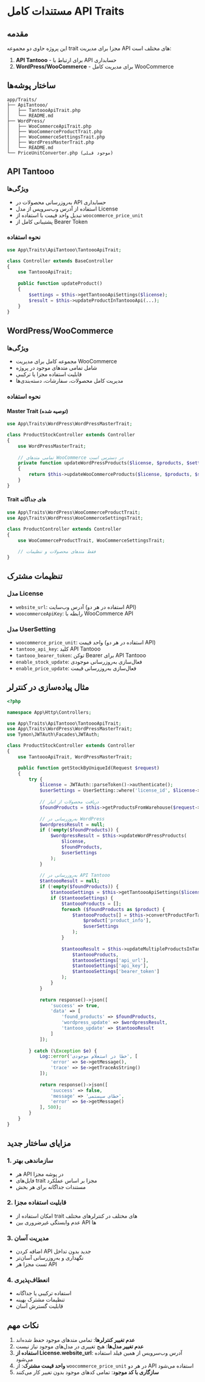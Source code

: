 # مستندات کامل API Traits

## مقدمه

این پروژه حاوی دو مجموعه trait مجزا برای مدیریت API های مختلف است:

1. **API Tantooo** - برای ارتباط با API حسابداری
2. **WordPress/WooCommerce** - برای مدیریت کامل WooCommerce

## ساختار پوشه‌ها

```
app/Traits/
├── ApiTantooo/
│   ├── TantoooApiTrait.php
│   └── README.md
├── WordPress/
│   ├── WooCommerceApiTrait.php
│   ├── WooCommerceProductTrait.php  
│   ├── WooCommerceSettingsTrait.php
│   ├── WordPressMasterTrait.php
│   └── README.md
└── PriceUnitConverter.php (موجود قبلی)
```

## API Tantooo

### ویژگی‌ها
- به‌روزرسانی محصولات در API حسابداری
- استفاده از آدرس وب‌سرویس از مدل License
- تبدیل واحد قیمت با استفاده از `woocommerce_price_unit`
- پشتیبانی کامل از Bearer Token

### نحوه استفاده
```php
use App\Traits\ApiTantooo\TantoooApiTrait;

class Controller extends BaseController 
{
    use TantoooApiTrait;
    
    public function updateProduct()
    {
        $settings = $this->getTantoooApiSettings($license);
        $result = $this->updateProductInTantoooApi(...);
    }
}
```

## WordPress/WooCommerce

### ویژگی‌ها
- مجموعه کامل برای مدیریت WooCommerce
- شامل تمامی متدهای موجود در پروژه
- قابلیت استفاده مجزا یا ترکیبی
- مدیریت کامل محصولات، سفارشات، دسته‌بندی‌ها

### نحوه استفاده

#### Master Trait (توصیه شده)
```php
use App\Traits\WordPress\WordPressMasterTrait;

class ProductStockController extends Controller
{
    use WordPressMasterTrait;
    
    // تمامی متدهای WooCommerce در دسترس است
    private function updateWordPressProducts($license, $products, $settings)
    {
        return $this->updateWooCommerceProducts($license, $products, $settings);
    }
}
```

#### Trait های جداگانه
```php
use App\Traits\WordPress\WooCommerceProductTrait;
use App\Traits\WordPress\WooCommerceSettingsTrait;

class ProductController extends Controller
{
    use WooCommerceProductTrait, WooCommerceSettingsTrait;
    
    // فقط متدهای محصولات و تنظیمات
}
```

## تنظیمات مشترک

### مدل License
- `website_url`: آدرس وب‌سایت (استفاده در هر دو API)
- `woocommerceApiKey`: رابطه با WooCommerce API

### مدل UserSetting
- `woocommerce_price_unit`: واحد قیمت (استفاده در هر دو API)
- `tantooo_api_key`: کلید API Tantooo
- `tantooo_bearer_token`: توکن Bearer برای API Tantooo
- `enable_stock_update`: فعال‌سازی به‌روزرسانی موجودی
- `enable_price_update`: فعال‌سازی به‌روزرسانی قیمت

## مثال پیاده‌سازی در کنترلر

```php
<?php

namespace App\Http\Controllers;

use App\Traits\ApiTantooo\TantoooApiTrait;
use App\Traits\WordPress\WordPressMasterTrait;
use Tymon\JWTAuth\Facades\JWTAuth;

class ProductStockController extends Controller
{
    use TantoooApiTrait, WordPressMasterTrait;

    public function getStockByUniqueId(Request $request)
    {
        try {
            $license = JWTAuth::parseToken()->authenticate();
            $userSettings = UserSetting::where('license_id', $license->id)->first();
            
            // دریافت محصولات از انبار
            $foundProducts = $this->getProductsFromWarehouse($request->unique_ids);
            
            // به‌روزرسانی در WordPress
            $wordpressResult = null;
            if (!empty($foundProducts)) {
                $wordpressResult = $this->updateWordPressProducts(
                    $license, 
                    $foundProducts, 
                    $userSettings
                );
            }
            
            // به‌روزرسانی در API Tantooo
            $tantoooResult = null;
            if (!empty($foundProducts)) {
                $tantoooSettings = $this->getTantoooApiSettings($license);
                if ($tantoooSettings) {
                    $tantoooProducts = [];
                    foreach ($foundProducts as $product) {
                        $tantoooProducts[] = $this->convertProductForTantoooApi(
                            $product['product_info'], 
                            $userSettings
                        );
                    }
                    
                    $tantoooResult = $this->updateMultipleProductsInTantoooApi(
                        $tantoooProducts,
                        $tantoooSettings['api_url'],
                        $tantoooSettings['api_key'],
                        $tantoooSettings['bearer_token']
                    );
                }
            }
            
            return response()->json([
                'success' => true,
                'data' => [
                    'found_products' => $foundProducts,
                    'wordpress_update' => $wordpressResult,
                    'tantooo_update' => $tantoooResult
                ]
            ]);
            
        } catch (\Exception $e) {
            Log::error('خطا در استعلام موجودی', [
                'error' => $e->getMessage(),
                'trace' => $e->getTraceAsString()
            ]);
            
            return response()->json([
                'success' => false,
                'message' => 'خطای سیستمی',
                'error' => $e->getMessage()
            ], 500);
        }
    }
}
```

## مزایای ساختار جدید

### 1. سازماندهی بهتر
- هر API در پوشه مجزا
- فایل‌های trait مجزا بر اساس عملکرد
- مستندات جداگانه برای هر بخش

### 2. قابلیت استفاده مجزا
- امکان استفاده از trait های مختلف در کنترلرهای مختلف
- عدم وابستگی غیرضروری بین API ها

### 3. مدیریت آسان
- اضافه کردن API جدید بدون تداخل
- نگهداری و به‌روزرسانی آسان‌تر
- تست مجزا هر API

### 4. انعطاف‌پذیری
- استفاده ترکیبی یا جداگانه
- تنظیمات مشترک بهینه
- قابلیت گسترش آسان

## نکات مهم

1. **عدم تغییر کنترلرها**: تمامی متدهای موجود حفظ شده‌اند
2. **عدم تغییر مدل‌ها**: هیچ تغییری در مدل‌های موجود نیاز نیست
3. **استفاده از License.website_url**: آدرس وب‌سرویس از همین فیلد استفاده می‌شود
4. **واحد قیمت مشترک**: از `woocommerce_price_unit` در هر دو API استفاده می‌شود
5. **سازگاری با کد موجود**: تمامی کدهای موجود بدون تغییر کار می‌کنند
